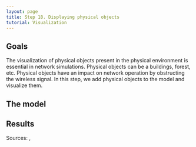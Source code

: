 ```yaml
---
layout: page
title: Step 18. Displaying physical objects
tutorial: Visualization
---
```


## Goals

The visualization of physical objects present in the physical environment is
essential in network simulations. Physical objects can be a buildings, forest, etc.
Physical objects have an impact on network operation by obstructing the wireless
signal. In this step, we add physical objects to the model and visualize them.

## The model

## Results

Sources: <a srcfile="../visualization/omnetpp.ini" />, <a srcfile="../visualization/VisualizationG.ned" />
